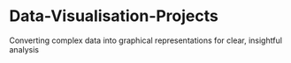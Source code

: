 # Data-Visualisation-Projects
Converting complex data into graphical representations for clear, insightful analysis
